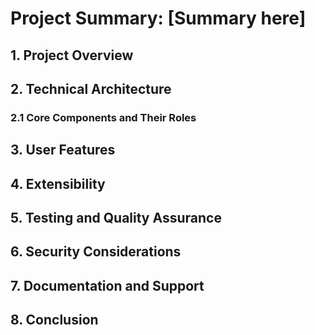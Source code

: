   # Project Summary: [Summary here]

  ## 1. Project Overview

  ## 2. Technical Architecture

  ### 2.1 Core Components and Their Roles

  ## 3. User Features

  ## 4. Extensibility

  ## 5. Testing and Quality Assurance

  ## 6. Security Considerations

  ## 7. Documentation and Support

  ## 8. Conclusion
